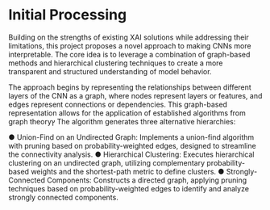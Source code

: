 # Initial Processing
Building on the strengths of existing XAI solutions while addressing their limitations, this project proposes a novel approach to making CNNs more interpretable. The core idea is to leverage a combination of graph-based methods and hierarchical clustering techniques to create a more transparent and structured understanding of model behavior.

The approach begins by representing the relationships between different layers of the CNN as a graph, where nodes represent layers or features, and edges represent connections or dependencies. This graph-based representation allows for the application of established algorithms from graph theoryץ The algorithm generates three alternative hierarchies:

●	Union-Find on an Undirected Graph: Implements a union-find algorithm with pruning based on probability-weighted edges, designed to streamline the connectivity analysis.
●	Hierarchical Clustering: Executes hierarchical clustering on an undirected graph, utilizing complementary probability-based weights and the shortest-path metric to define clusters.
●	Strongly-Connected Components: Constructs a directed graph, applying pruning techniques based on probability-weighted edges to identify and analyze strongly connected components.
